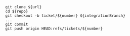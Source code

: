     git clone ${url}
    cd ${repo}
    git checkout -b ticket/${number} ${integrationBranch}
    ...
    git commit
    git push origin HEAD:refs/tickets/${number}
